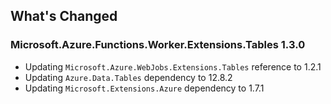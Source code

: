## What's Changed

<!-- Please add your release notes in the following format:
- My change description (#PR/#issue)
-->

### Microsoft.Azure.Functions.Worker.Extensions.Tables 1.3.0

- Updating `Microsoft.Azure.WebJobs.Extensions.Tables` reference to 1.2.1
- Updating `Azure.Data.Tables` dependency to 12.8.2
- Updating `Microsoft.Extensions.Azure` dependency to 1.7.1
